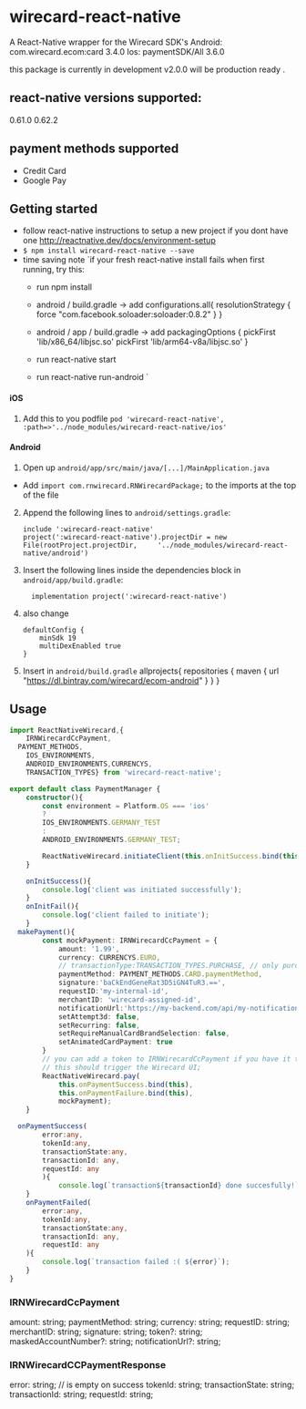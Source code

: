 
# wirecard-react-native
A React-Native wrapper for the Wirecard SDK's
Android: com.wirecard.ecom:card 3.4.0
Ios: paymentSDK/All 3.6.0

this package is currently in development v2.0.0 will be production ready .

## react-native versions supported:
0.61.0
0.62.2
## payment methods supported
- Credit Card
- Google Pay
## Getting started
- follow react-native instructions to setup a new project if you dont have one http://reactnative.dev/docs/environment-setup
- `$ npm install wirecard-react-native --save`
- time saving note
	`if your fresh react-native install fails when first running, try this:
	- run npm install
	- android / build.gradle -> add
		configurations.all{
		    resolutionStrategy {
        		force "com.facebook.soloader:soloader:0.8.2"
    		}
		}

	- android / app / build.gradle -> add
			packagingOptions {
    			pickFirst 'lib/x86_64/libjsc.so'
    			pickFirst 'lib/arm64-v8a/libjsc.so'
  			}
	- run react-native start 
	- run react-native run-android
	`

#### iOS

1. Add this to you podfile
`pod 'wirecard-react-native', :path=>'../node_modules/wirecard-react-native/ios'`

#### Android

1. Open up `android/app/src/main/java/[...]/MainApplication.java`
  - Add `import com.rnwirecard.RNWirecardPackage;` to the imports at the top of the file
2. Append the following lines to `android/settings.gradle`:
  	```
  	include ':wirecard-react-native'
  	project(':wirecard-react-native').projectDir = new File(rootProject.projectDir, 	'../node_modules/wirecard-react-native/android')
  	```
3. Insert the following lines inside the dependencies block in `android/app/build.gradle`:
  	```
      implementation project(':wirecard-react-native')
  	```
4. also change 
	```
	defaultConfig {
		minSdk 19
		multiDexEnabled true
	}
	```
5. Insert in `android/build.gradle`
	allprojects{
		repositories {
			maven {
            		  url  "https://dl.bintray.com/wirecard/ecom-android"
        	}
		}
	}
## Usage
```typescript
import ReactNativeWirecard,{
	IRNWirecardCcPayment,
  PAYMENT_METHODS,
	IOS_ENVIRONMENTS,
	ANDROID_ENVIRONMENTS,CURRENCYS,
	TRANSACTION_TYPES} from 'wirecard-react-native';

export default class PaymentManager {
	constructor(){
		const environment = Platform.OS === 'ios' 
		? 
		IOS_ENVIRONMENTS.GERMANY_TEST 
		:
		ANDROID_ENVIRONMENTS.GERMANY_TEST;

		ReactNativeWirecard.initiateClient(this.onInitSuccess.bind(this),this.onInitFail.bind(this), environment);
	}

	onInitSuccess(){
		console.log('client was initiated successfully');
	}
	onInitFail(){
		console.log('client failed to initiate');
	}
  makePayment(){
		const mockPayment: IRNWirecardCcPayment = {
			amount: '1.99',
			currency: CURRENCYS.EURO,
			// transactionType:TRANSACTION_TYPES.PURCHASE, // only purchase supported for now
			paymentMethod: PAYMENT_METHODS.CARD.paymentMethod,
			signature:'baCkEndGeneRat3D5iGN4TuR3.==',
			requestID:'my-internal-id',
			merchantID: 'wirecard-assigned-id',
			notificationUrl:'https://my-backend.com/api/my-notifications-endpoint',
			setAttempt3d: false,
    		setRecurring: false,
    		setRequireManualCardBrandSelection: false,
   			setAnimatedCardPayment: true
		}
		// you can add a token to IRNWirecardCcPayment if you have it token: '2y3423423saa2';
		// this should trigger the Wirecard UI;
		ReactNativeWirecard.pay(
			this.onPaymentSuccess.bind(this),
			this.onPaymentFailure.bind(this),
			mockPayment);
	}

  onPaymentSuccess(
		error:any,
		tokenId:any,
		transactionState:any,
		transactionId: any,
		requestId: any
		){
			console.log(`transaction${transactionId} done succesfully!`);
	}
	onPaymentFailed(
		error:any,
		tokenId:any,
		transactionState:any,
		transactionId: any,
		requestId: any
	){
		console.log(`transaction failed :( ${error}`);
	}
}

```
### IRNWirecardCcPayment

amount: string;
paymentMethod: string;
currency: string;
requestID: string;
merchantID: string;
signature: string;
token?: string;
maskedAccountNumber?: string;
notificationUrl?: string;

### IRNWirecardCCPaymentResponse
error: string; // is empty on success
tokenId: string;
transactionState: string;
transactionId: string;
requestId: string;

```
  